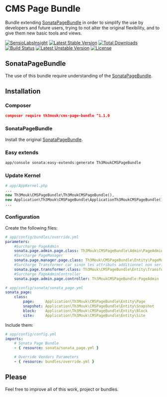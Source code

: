 CMS Page Bundle
===============

Bundle extending [SonataPageBundle](https://github.com/sonata-project/SonataPageBundle) in order to simplify the use by developers and future users, trying to not alter the original flexibility, and to give them new basic tools and views.

[![SensioLabsInsight](https://insight.sensiolabs.com/projects/e11f072f-d128-459c-8100-e50bf565e99a/mini.png)](https://insight.sensiolabs.com/projects/e11f072f-d128-459c-8100-e50bf565e99a) [![Latest Stable Version](https://poser.pugx.org/th3mouk/cms-page-bundle/v/stable.svg)](https://packagist.org/packages/th3mouk/cms-page-bundle) [![Total Downloads](https://poser.pugx.org/th3mouk/cms-page-bundle/downloads.svg)](https://packagist.org/packages/th3mouk/cms-page-bundle) [![Build Status](https://travis-ci.org/Th3Mouk/CMSPageBundle.svg?branch=master)](https://travis-ci.org/Th3Mouk/CMSPageBundle) [![Latest Unstable Version](https://poser.pugx.org/th3mouk/cms-page-bundle/v/unstable.svg)](https://packagist.org/packages/th3mouk/cms-page-bundle) [![License](https://poser.pugx.org/th3mouk/cms-page-bundle/license.svg)](https://packagist.org/packages/th3mouk/cms-page-bundle)

## SonataPageBundle

The use of this bundle require understanding of the [SonataPageBundle](https://sonata-project.org/bundles/page/master/doc/index.html).


## Installation

### Composer

``` json
composer require th3mouk/cms-page-bundle ^1.1.0
```

### SonataPageBundle

Install the original [SonataPageBundle](https://sonata-project.org/bundles/page/master/doc/index.html).

### Easy extends

``` bash
app/console sonata:easy-extends:generate Th3MoukCMSPageBundle
```

### Update Kernel

``` php
# app/AppKernel.php
...
new Th3Mouk\CMSPageBundle\Th3MoukCMSPageBundle(),
new Application\Th3Mouk\CMSPageBundle\ApplicationTh3MoukCMSPageBundle(),
...
```

### Configuration

Create the following files:

``` yml
# app/config/bundles/override.yml
parameters:
    #Surcharge PageAdmin
    sonata.page.admin.page.class: Th3Mouk\CMSPageBundle\Admin\PageAdmin
    #Surcharge PageManager
    sonata.page.manager.page.class: Th3Mouk\CMSPageBundle\Entity\PageManager
    #Surcharge Transformer car sinon les attributs additionnel non serialisés
    sonata.page.transformer.class: Th3Mouk\CMSPageBundle\Entity\Transformer
    #Surcharge PageAdminController
    sonata.page.admin.page.controller: Th3MoukCMSPageBundle:PageAdmin
```

``` yml
# app/config/sonata/sonata_page.yml
sonata_page:
    class:
        page:     Application\Th3Mouk\CMSPageBundle\Entity\Page
        snapshot: Application\Th3Mouk\CMSPageBundle\Entity\Snapshot
        block:    Application\Th3Mouk\CMSPageBundle\Entity\Block
        site:     Application\Th3Mouk\CMSPageBundle\Entity\Site
```
Include them:

``` yml
# app/config/config.yml
imports:
    # Sonata Page Bundle
    - { resource: sonata/sonata_page.yml }

    # Override Vendors Parameters
    - { resource: bundles/override.yml }
```

## Please

Feel free to improve all of this work, project or bundles.
